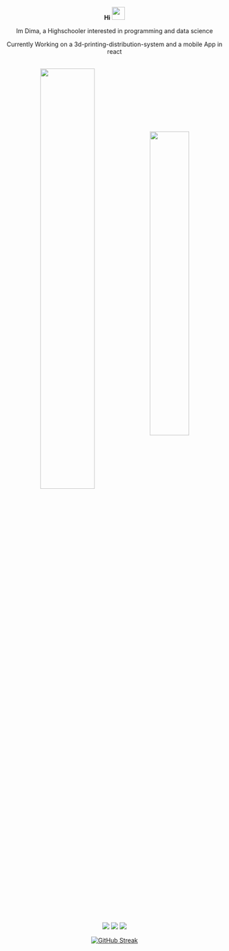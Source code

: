 

<div align="center">
  
**Hi**
<img src="https://user-images.githubusercontent.com/42378118/110234147-e3259600-7f4e-11eb-95be-0c4047144dea.gif" width="30">

Im Dima, a Highschooler interested in programming and data science 

Currently Working on a 3d-printing-distribution-system and a mobile App in react
<br><br>

<img align="center" width="50%" src="https://github-readme-stats.vercel.app/api?username=Divkov575&theme=radical&layout=compact&count_private=true" >
<img align="center" width="42.5%" src="https://github-readme-stats.vercel.app/api/top-langs/?username=Divkov575&layout=compact&theme=radical" >
<br><br>



  
  <!-- ![visitors](https://visitor-badge.glitch.me/badge?page_id=page.id) -->
![](https://img.shields.io/badge/Editor-PyCharm-informational?style=flat&logo=data:image/svg%2bxml;base64,<BASE64_DATA>)
![](https://img.shields.io/badge/OS-MacOs-informational?style=flat&logo=data:image/svg%2bxml;base64,<BASE64_DATA>)
![](https://img.shields.io/badge/Primary_Language-Python-informational?style=flat&logo=data:image/svg%2bxml;base64,<BASE64_DATA>)



<!-- https://shields.io/ -->
[![GitHub Streak](https://github-readme-streak-stats.herokuapp.com/?user=DIvkov575&theme=tokyonight)](https://github.com/DenverCoder1/github-readme-streak-stats)

<!-- <img alt="DIvkov575's Activity Graph" src="https://activity-graph.herokuapp.com/graph?username=DIvkov575&theme=github"/> -->
</div>
